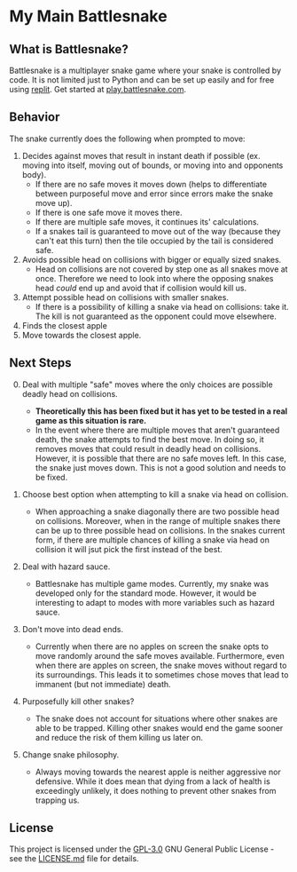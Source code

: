 # My Main Battlesnake

## What is Battlesnake?

Battlesnake is a multiplayer snake game where your snake is controlled by code. It is not limited just to Python and can be set up easily and for free using [replit](https://replit). Get started at [play.battlesnake.com](https://play.battlesnake.com).

## Behavior

The snake currently does the following when prompted to move:

1. Decides against moves that result in instant death if possible (ex. moving into itself, moving out of bounds, or moving into and opponents body).
    - If there are no safe moves it moves down (helps to differentiate between purposeful move and error since errors make the snake move up).
    - If there is one safe move it moves there.
    - If there are multiple safe moves, it continues its' calculations.
    - If a snakes tail is guaranteed to move out of the way (because they can't eat this turn) then the tile occupied by the tail is considered safe.
2. Avoids possible head on collisions with bigger or equally sized snakes.
    - Head on collisions are not covered by step one as all snakes move at once. Therefore we need to look into where the opposing snakes head *could* end up and avoid that if collision would kill us.
3. Attempt possible head on collisions with smaller snakes.
    - If there is a possibility of killing a snake via head on collisions: take it. The kill is not guaranteed as the opponent could move elsewhere.
4. Finds the closest apple
5. Move towards the closest apple.

## Next Steps

0. Deal with multiple "safe" moves where the only choices are possible deadly head on collisions.
    - **Theoretically this has been fixed but it has yet to be tested in a real game as this situation is rare.**
    - In the event where there are multiple moves that aren't guaranteed death, the snake attempts to find the best move. In doing so, it removes moves that could result in deadly head on collisions. However, it is possible that there are no safe moves left. In this case, the snake just moves down. This is not a good solution and needs to be fixed.

1. Choose best option when attempting to kill a snake via head on collision.
    - When approaching a snake diagonally there are two possible head on collisions. Moreover, when in the range of multiple snakes there can be up to three possible head on collisions. In the snakes current form, if there are multiple chances of killing a snake via head on collision it will jsut pick the first instead of the best.

2. Deal with hazard sauce.
    - Battlesnake has multiple game modes. Currently, my snake was developed only for the standard mode. However, it would be interesting to adapt to modes with more variables such as hazard sauce.

3. Don't move into dead ends.
    - Currently when there are no apples on screen the snake opts to move randomly around the safe moves available. Furthermore, even when there are apples on screen, the snake moves without regard to its surroundings. This leads it to sometimes chose moves that lead to immanent (but not immediate) death.

5. Purposefully kill other snakes?
    - The snake does not account for situations where other snakes are able to be trapped. Killing other snakes would end the game sooner and reduce the risk of them killing us later on.

6. Change snake philosophy.
    - Always moving towards the nearest apple is neither aggressive nor defensive. While it does mean that dying from a lack of health is exceedingly unlikely, it does nothing to prevent other snakes from trapping us.

## License

This project is licensed under the [GPL-3.0](LICENSE.md)
GNU General Public License - see the [LICENSE.md](LICENSE.md) file for
details.

